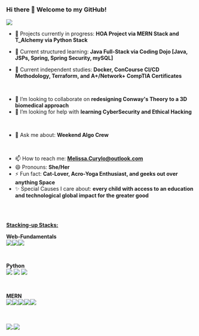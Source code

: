 ### Hi there 👋 Welcome to my GitHub!

<a href="[![Top Langs]"> 
  <img align="center" src="https://github-readme-stats.vercel.app/api/top-langs/?username=melissacurylo&layout=compact&theme=buefy" />
</a>



- 🔭 Projects currently in progress: **HOA Project via MERN Stack and T_Alchemy via Python Stack**

- 🌱 Current structured learning: **Java Full-Stack via Coding Dojo [Java, JSPs, Spring, Spring Security, mySQL]**
- 🌱 Current independent studies: **Docker, ConCourse CI/CD Methodology, Terraform, and A+/Network+ CompTIA Certificates**

<br/>

- 👯 I’m looking to collaborate on **redesigning Conway's Theory to a 3D biomedical approach**
- 🤔 I’m looking for help with **learning CyberSecurity and Ethical Hacking**

<br/>

- 💬 Ask me about: **Weekend Algo Crew**

<br/>

- 📫 How to reach me: **Melissa.Curylo@outlook.com**
- 😄 Pronouns: **She/Her**
- ⚡ Fun fact: **Cat-Lover, Acro-Yoga Enthusiast, and geeks out over anything Space** 
- ✨ Special Causes I care about: **every child with access to an education and technological global impact for the greater good**


<br/>
<br/>

**<ins>Stacking-up Stacks:</ins>**
<br/>

**Web-Fundamentals** <br/>
<img src="https://img.shields.io/badge/HTML5-E34F26?style=for-the-badge&logo=html5&logoColor=white"/><img src="https://img.shields.io/badge/CSS3-1572B6?style=for-the-badge&logo=css3&logoColor=white"/><img src="https://img.shields.io/badge/JavaScript-323330?style=for-the-badge&logo=javascript&logoColor=F7DF1E"/>

<br/>

**Python** <br/> 
<img src="https://img.shields.io/badge/Python-FFD43B?style=for-the-badge&logo=python&logoColor=blue" /> <img src="https://img.shields.io/badge/Flask-000000?style=for-the-badge&logo=flask&logoColor=whit}" /> <img src="https://img.shields.io/badge/MySQL-005C84?style=for-the-badge&logo=mysql&logoColor=white" /> 

<br/>

**MERN**<br/>
<img src="https://img.shields.io/badge/MongoDB-4EA94B?style=for-the-badge&logo=mongodb&logoColor=white"/><img src="https://img.shields.io/badge/Express.js-000000?style=for-the-badge&logo=express&logoColor=white"/><img src="https://img.shields.io/badge/React-20232A?style=for-the-badge&logo=react&logoColor=61DAFB"/><img src="https://img.shields.io/badge/Node.js-339933?style=for-the-badge&logo=nodedotjs&logoColor=white"/><img src="https://img.shields.io/badge/JavaScript-323330?style=for-the-badge&logo=javascript&logoColor=F7DF1E"/>

<br/>
<br/>

<a href="![Melissa's GitHub stats]">
  <img align="center" src="https://github-readme-stats.vercel.app/api?username=melissacurylo&show_icons=true&theme=buefy" />
</a>
<a href="![Melissa's GitHub Streak]">
   <img align="center" src="https://github-readme-streak-stats.herokuapp.com?user=melissacurylo&theme=buefy&date_format=M%20j%5B%2C%20Y%5D" />
</a>    
